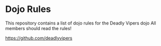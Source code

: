 Dojo Rules
==========

This repository contains a list of dojo rules for the Deadly Vipers dojo
All members should read the rules!

https://github.com/deadlyvipers

